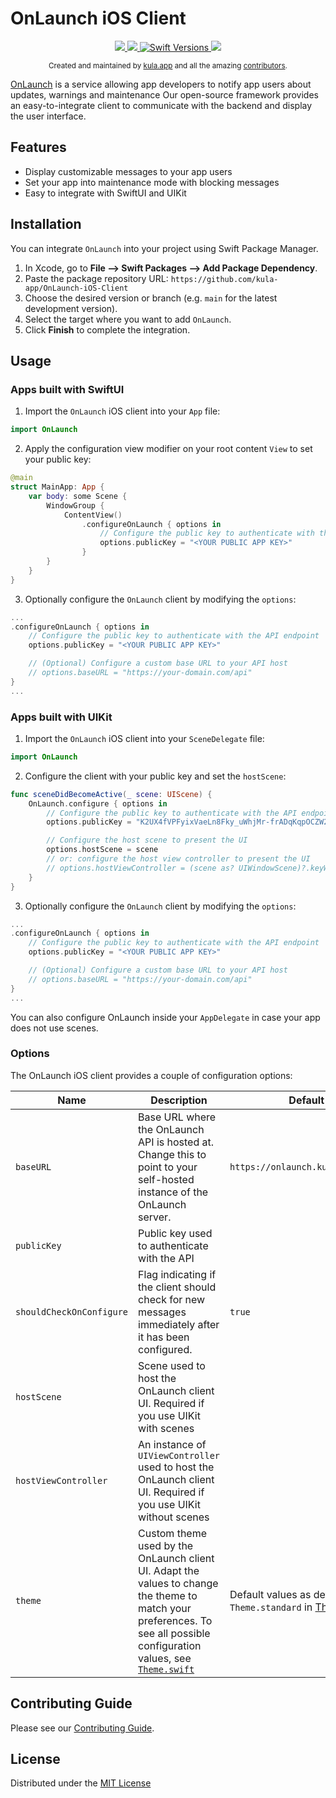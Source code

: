 # OnLaunch iOS Client

<p align="center">
  <a href="https://github.com/kula-app/OnLaunch-iOS-Client/releases">
    <img src="https://img.shields.io/github/release/kula-app/onlaunch-ios-client.svg"/>
  </a>
  <a href="https://codecov.io/gh/kula-app/OnLaunch-iOS-Client" >
    <img src="https://codecov.io/gh/kula-app/OnLaunch-iOS-Client/branch/main/graph/badge.svg?token=SW7EXARH5G"/>
  </a>
  <a href="https://swiftpackageindex.com/kula-app/OnLaunch-iOS-Client">
    <img src="https://img.shields.io/endpoint?url=https%3A%2F%2Fswiftpackageindex.com%2Fapi%2Fpackages%2Fkula-app%2FOnLaunch-iOS-Client%2Fbadge%3Ftype%3Dswift-versions" alt="Swift Versions" />
  </a>
  <a href="https://github.com/kula-app/OnLaunch-iOS-Client/blob/master/LICENSE">
    <img src="https://img.shields.io/github/license/kula-app/OnLaunch-iOS-Client.svg"/>
  </a>
</p>

<p align="center">
    <sub>Created and maintained by <a href="https://kula.app">kula.app</a> and all the amazing <a href="https://github.com/kula-app/OnLaunch-iOS-Client/graphs/contributors">contributors</a>.</sub>
</p>

[OnLaunch](https://github.com/kula-app/OnLaunch) is a service allowing app developers to notify app users about updates, warnings and maintenance
Our open-source framework provides an easy-to-integrate client to communicate with the backend and display the user interface.

## Features

- Display customizable messages to your app users
- Set your app into maintenance mode with blocking messages
- Easy to integrate with SwiftUI and UIKit

## Installation

You can integrate `OnLaunch` into your project using Swift Package Manager.

1. In Xcode, go to **File --> Swift Packages --> Add Package Dependency**.
2. Paste the package repository URL: `https://github.com/kula-app/OnLaunch-iOS-Client`
3. Choose the desired version or branch (e.g. `main` for the latest development version).
4. Select the target where you want to add `OnLaunch`.
5. Click **Finish** to complete the integration.

## Usage

### Apps built with SwiftUI

1. Import the `OnLaunch` iOS client into your `App` file:

```swift
import OnLaunch
```

2. Apply the configuration view modifier on your root content `View` to set your public key:

```swift
@main
struct MainApp: App {
    var body: some Scene {
        WindowGroup {
            ContentView()
                .configureOnLaunch { options in
                    // Configure the public key to authenticate with the API endpoint
                    options.publicKey = "<YOUR PUBLIC APP KEY>"
                }
        }
    }
}
```

3. Optionally configure the `OnLaunch` client by modifying the `options`:

```swift
...
.configureOnLaunch { options in
    // Configure the public key to authenticate with the API endpoint
    options.publicKey = "<YOUR PUBLIC APP KEY>"

    // (Optional) Configure a custom base URL to your API host
    // options.baseURL = "https://your-domain.com/api"
}
...
```

### Apps built with UIKit

1. Import the `OnLaunch` iOS client into your `SceneDelegate` file:

```swift
import OnLaunch
```

2. Configure the client with your public key and set the `hostScene`:

```swift
func sceneDidBecomeActive(_ scene: UIScene) {
    OnLaunch.configure { options in
        // Configure the public key to authenticate with the API endpoint
        options.publicKey = "K2UX4fVPFyixVaeLn8Fky_uWhjMr-frADqKqpOCZW2c"

        // Configure the host scene to present the UI
        options.hostScene = scene
        // or: configure the host view controller to present the UI
        // options.hostViewController = (scene as? UIWindowScene)?.keyWindow?.rootViewController
    }
}
```

3. Optionally configure the `OnLaunch` client by modifying the `options`:

```swift
...
.configureOnLaunch { options in
    // Configure the public key to authenticate with the API endpoint
    options.publicKey = "<YOUR PUBLIC APP KEY>"

    // (Optional) Configure a custom base URL to your API host
    // options.baseURL = "https://your-domain.com/api"
}
...
```

You can also configure OnLaunch inside your `AppDelegate` in case your app does not use scenes.

### Options

The OnLaunch iOS client provides a couple of configuration options:

| Name                     | Description                                                                                                                                                                                                                                                              | Default                                                                                                                                                      |
| ------------------------ | ------------------------------------------------------------------------------------------------------------------------------------------------------------------------------------------------------------------------------------------------------------------------ | ------------------------------------------------------------------------------------------------------------------------------------------------------------ |
| `baseURL`                | Base URL where the OnLaunch API is hosted at. Change this to point to your self-hosted instance of the OnLaunch server.                                                                                                                                                  | `https://onlaunch.kula.app/api/`                                                                                                                             |
| `publicKey`              | Public key used to authenticate with the API                                                                                                                                                                                                                             |                                                                                                                                                              |
| `shouldCheckOnConfigure` | Flag indicating if the client should check for new messages immediately after it has been configured.                                                                                                                                                                    | `true`                                                                                                                                                       |
| `hostScene`              | Scene used to host the OnLaunch client UI. Required if you use UIKit with scenes                                                                                                                                                                                         |                                                                                                                                                              |
| `hostViewController`     | An instance of `UIViewController` used to host the OnLaunch client UI. Required if you use UIKit without scenes                                                                                                                                                          |                                                                                                                                                              |
| `theme`                  | Custom theme used by the OnLaunch client UI. Adapt the values to change the theme to match your preferences. To see all possible configuration values, see [`Theme.swift`](https://github.com/kula-app/OnLaunch-iOS-Client/blob/main/Sources/OnLaunch/Theme/Theme.swift) | Default values as defined in `Theme.standard` in [Theme.swift](https://github.com/kula-app/OnLaunch-iOS-Client/blob/main/Sources/OnLaunch/Theme/Theme.swift) |

## Contributing Guide

Please see our [Contributing Guide](https://github.com/kula-app/OnLaunch-iOS-Client/blob/main/CONTRIBUTING.md).

## License

Distributed under the [MIT License](https://github.com/kula-app/OnLaunch-iOS-Client/blob/main/LICENSE)
